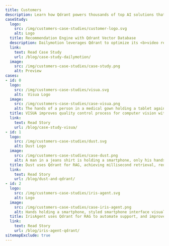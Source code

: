 ```yaml
---
title: Customers
description: Learn how Qdrant powers thousands of top AI solutions that require vector search with unparalleled efficiency, performance and massive-scale data processing.
caseStudy:
  logo:
    src: /img/customers-case-studies/customer-logo.svg
    alt: Logo
  title: Recommendation Engine with Qdrant Vector Database
  description: Dailymotion leverages Qdrant to optimize its <b>video recommendation engine</b>, managing over 420 million videos and processing 13 million recommendations daily. With this, Dailymotion was able to <b>reduced content processing times from hours to minutes</b> and <b>increased user interactions and click-through rates by more than 3x.</b>
  link:
    text: Read Case Study
    url: /blog/case-study-dailymotion/
  image:
    src: /img/customers-case-studies/case-study.png
    alt: Preview
cases:
- id: 0
  logo:
    src: /img/customers-case-studies/visua.svg
    alt:  Visua Logo
  image:
    src: /img/customers-case-studies/case-visua.png
    alt: The hands of a person in a medical gown holding a tablet against the background of a pharmacy shop
  title: VISUA improves quality control process for computer vision with anomaly detection by 10x.
  link:
    text: Read Story
    url: /blog/case-study-visua/
- id: 1
  logo:
    src: /img/customers-case-studies/dust.svg
    alt: Dust Logo
  image:
    src: /img/customers-case-studies/case-dust.png
    alt: A man in a jeans shirt is holding a smartphone, only his hands are visible. In the foreground, there is an image of a robot surrounded by chat and sound waves.
  title: Dust uses Qdrant for RAG, achieving millisecond retrieval, reducing costs by 50%, and boosting scalability.
  link:
    text: Read Story
    url: /blog/dust-and-qdrant/
- id: 2
  logo:
    src: /img/customers-case-studies/iris-agent.svg
    alt: Logo
  image:
    src: /img/customers-case-studies/case-iris-agent.png
    alt: Hands holding a smartphone, styled smartphone interface visualisation in the foreground. First-person view
  title: IrisAgent uses Qdrant for RAG to automate support, and improve resolution times, transforming customer service.
  link:
    text: Read Story
    url: /blog/iris-agent-qdrant/
sitemapExclude: true
---
```

